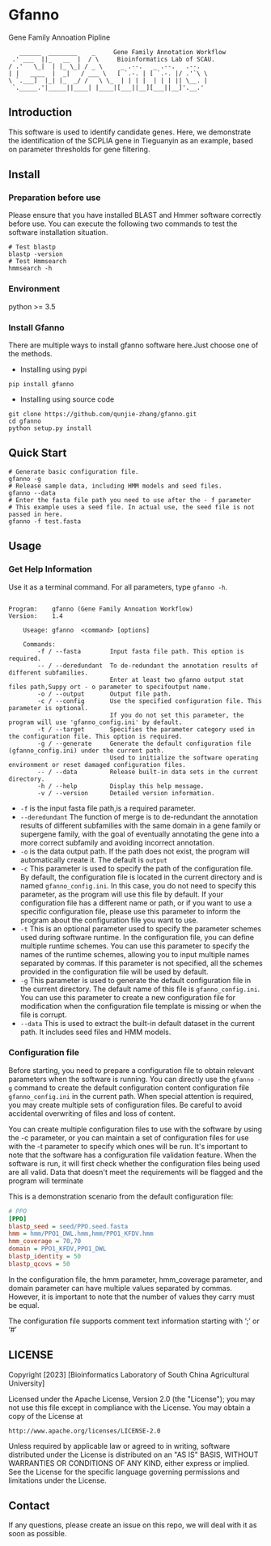 # Gfanno
Gene Family Annoation Pipline
```
   ______  ________    _     Gene Family Annotation Workflow                           
 .' ___  ||_   __  |  / \     Bioinformatics Lab of SCAU.            
/ .'   \_|  | |_ \_| / _ \     _ .--.   _ .--.   .--.   
| |   ____  |  _|   / ___ \   [ `.-. | [ `.-. |/ .'`\ \ 
\ `.___]  |_| |_  _/ /   \ \_  | | | |  | | | || \__. | 
 `._____.'|_____||____| |____|[___||__][___||__]'.__.'  
```
## Introduction
This software is used to identify candidate genes.
Here, we demonstrate the identification of the SCPLⅠA gene in Tieguanyin as an example, 
based on parameter thresholds for gene filtering.


## Install
### Preparation before use
Please ensure that you have installed BLAST and Hmmer software correctly before use.
You can execute the following two commands to test the software installation situation.

```shell
# Test blastp
blastp -version
# Test Hmmsearch
hmmsearch -h
```
### Environment
python >= 3.5

### Install Gfanno
There are multiple ways to install gfanno software here.Just choose one of the methods.
- Installing using pypi
```shell
pip install gfanno
```
- Installing using source code
```shell
git clone https://github.com/qunjie-zhang/gfanno.git
cd gfanno
python setup.py install
```

## Quick Start
```shell
# Generate basic configuration file.
gfanno -g
# Release sample data, including HMM models and seed files.
gfanno --data
# Enter the fasta file path you need to use after the - f parameter
# This example uses a seed file. In actual use, the seed file is not passed in here.
gfanno -f test.fasta
```

## Usage
### Get Help Information
Use it as a terminal command. For all parameters, type `gfanno -h`.
```shell

Program:    gfanno (Gene Family Annoation Workflow)
Version:    1.4

    Useage: gfanno  <command> [options]

    Commands:
        -f / --fasta        Input fasta file path. This option is required.
        -- / --deredundant  To de-redundant the annotation results of different subfamilies.
                            Enter at least two gfanno output stat files path,Suppy ort - o parameter to specifoutput name.
        -o / --output       Output file path.
        -c / --config       Use the specified configuration file. This parameter is optional. 
                            If you do not set this parameter, the program will use 'gfanno_config.ini' by default.
        -t / --target       Specifies the parameter category used in the configuration file. This option is required.
        -g / --generate     Generate the default configuration file (gfanno_config.ini) under the current path.
                            Used to initialize the software operating environment or reset damaged configuration files.
        -- / --data         Release built-in data sets in the current directory.
        -h / --help         Display this help message.
        -v / --version      Detailed version information.
``` 
* `-f` is the input fasta file path,is a required parameter. 
* `--deredundant` The function of merge is to de-redundant the annotation results of different subfamilies with the same domain in a gene family or supergene family, with the goal of eventually annotating the gene into a more correct subfamily and avoiding incorrect annotation.
* `-o` is the data output path. If the path does not exist, the program will automatically create it. The default is `output`
* `-c` This parameter is used to specify the path of the configuration file. By default, the configuration file is located in the current directory and is named `gfanno_config.ini`. In this case, you do not need to specify this parameter, as the program will use this file by default. If your configuration file has a different name or path, or if you want to use a specific configuration file, please use this parameter to inform the program about the configuration file you want to use.
* `-t` This is an optional parameter used to specify the parameter schemes used during software runtime. In the configuration file, you can define multiple runtime schemes. You can use this parameter to specify the names of the runtime schemes, allowing you to input multiple names separated by commas. If this parameter is not specified, all the schemes provided in the configuration file will be used by default.
* `-g` This parameter is used to generate the default configuration file in the current directory. The default name of this file is `gfanno_config.ini`. You can use this parameter to create a new configuration file for modification when the configuration file template is missing or when the file is corrupt.
* `--data` This is used to extract the built-in default dataset in the current path. It includes seed files and HMM models.


### Configuration file
Before starting, you need to prepare a configuration file to obtain relevant parameters when the software is running.
You can directly use the `gfanno -g` command to create the default configuration content configuration file `gfanno_config.ini` in the current path.
When special attention is required, you may create multiple sets of configuration files. Be careful to avoid accidental overwriting of files and loss of content.

You can create multiple configuration files to use with the software by using the -c parameter, or you can maintain a set of configuration files for use with the -t parameter to specify which ones will be run. It's important to note that the software has a configuration file validation feature. When the software is run, it will first check whether the configuration files being used are all valid. Data that doesn't meet the requirements will be flagged and the program will terminate

This is a demonstration scenario from the default configuration file:
```ini
# PPO
[PPO]
blastp_seed = seed/PPO.seed.fasta
hmm = hmm/PPO1_DWL.hmm,hmm/PPO1_KFDV.hmm
hmm_coverage = 70,70
domain = PPO1_KFDV,PPO1_DWL
blastp_identity = 50
blastp_qcovs = 50
```
In the configuration file, the hmm parameter, hmm_coverage parameter, and domain parameter can have multiple values separated by commas. However, it is important to note that the number of values they carry must be equal.

The configuration file supports comment text information starting with ‘;’ or ‘#’

## LICENSE
Copyright [2023] [Bioinformatics Laboratory of South China Agricultural University]

Licensed under the Apache License, Version 2.0 (the "License");
you may not use this file except in compliance with the License.
You may obtain a copy of the License at

    http://www.apache.org/licenses/LICENSE-2.0

Unless required by applicable law or agreed to in writing, software
distributed under the License is distributed on an "AS IS" BASIS,
WITHOUT WARRANTIES OR CONDITIONS OF ANY KIND, either express or implied.
See the License for the specific language governing permissions and
limitations under the License.

## Contact
If any questions, please create an issue on this repo, we will deal with it as soon as possible.
